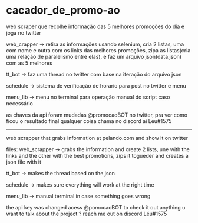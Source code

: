 # cacador_de_promo-ao
web scraper que recolhe informação das 5 melhores promoções do dia e joga no twitter

web_crapper -> retira as informações usando selenium, cria 2 listas, uma com nome e outra com os links das melhores promoções, zipa as listas(cria uma relação de paralelismo entre elas), e faz um arquivo json(data.json) com as 5 melhores

tt_bot -> faz uma thread no twitter com base na iteração do arquivo json

schedule -> sistema de verificação de horario para post no twitter e menu

menu_lib -> menu no terminal para operação manual do script caso necessário

as chaves da api foram mudadas
@promocaoBOT no twitter, pra ver como ficou o resultado final
qualquer coisa chama no discord ai Léu#1575

---------------------------------------------------------------------------------------------

web scrapper that grabs information at pelando.com and show it on twitter

files: 
  web_scrapper -> grabs the information and create 2 lists, une with the links and the other with the best promotions, zips it togueder and creates a json file with it
  
  tt_bot -> makes the thread based on the json
  
  schedule -> makes sure everything will work at the right time
 
  menu_lib -> manual terminal in case something goes wrong
  
  the api key was changed
  acess @pomocaoBOT to check it out
  anything u want to talk about the project ? reach me out on discord Léu#1575
